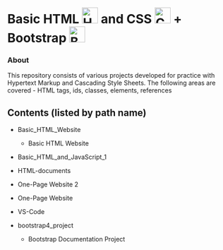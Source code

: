 # Basic HTML <a href="https://developer.mozilla.org/en-US/docs/Glossary/HTML5" target="_blank" rel="noreferrer"><img src="https://raw.githubusercontent.com/danielcranney/readme-generator/main/public/icons/skills/html5-colored.svg" width="36" height="36" alt="HTML5" /></a> and CSS <a href="https://www.w3.org/TR/CSS/#css" target="_blank" rel="noreferrer"><img src="https://raw.githubusercontent.com/danielcranney/readme-generator/main/public/icons/skills/css3-colored.svg" width="36" height="36" alt="CSS3" /></a> + Bootstrap <a href="https://getbootstrap.com/" target="_blank" rel="noreferrer"><img src="https://raw.githubusercontent.com/danielcranney/readme-generator/main/public/icons/skills/bootstrap-colored.svg" width="36" height="36" alt="Bootstrap" /></a>

</p>

### About

This repository consists of various projects developed for practice with Hypertext Markup and Cascading Style Sheets. The following areas are covered - HTML tags, ids, classes, elements, references 



## Contents (listed by path name)

- Basic_HTML_Website
  - Basic HTML Website

- Basic_HTML_and_JavaScript_1

- HTML-documents

- One-Page Website 2

- One-Page Website

- VS-Code

- bootstrap4_project
  - Bootstrap Documentation Project


